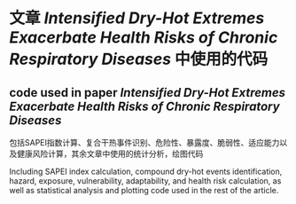 # 文章 _Intensified Dry-Hot Extremes Exacerbate Health Risks of Chronic Respiratory Diseases_ 中使用的代码
## code used in paper _Intensified Dry-Hot Extremes Exacerbate Health Risks of Chronic Respiratory Diseases_


包括SAPEI指数计算、复合干热事件识别、危险性、暴露度、脆弱性、适应能力以及健康风险计算，其余文章中使用的统计分析，绘图代码

Including SAPEI index calculation, compound dry-hot events identification, hazard, exposure, vulnerability, adaptability, and health risk calculation, as well as statistical analysis and plotting code used in the rest of the article.